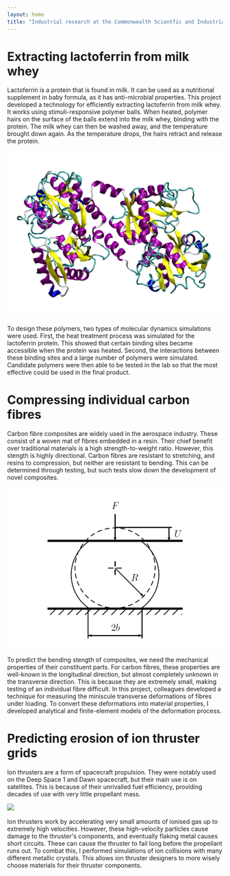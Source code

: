 ```yaml
---
layout: home
title: "Industrial research at the Commonwealth Scientfic and Industrial Research Organisation"
---
```


# Extracting lactoferrin from milk whey

Lactoferrin is a protein that is found in milk. It can be used as a nutritional supplement in baby formula, as it has anti-microbial properties. This project developed a technology for efficiently extracting lactoferrin from milk whey. It works using stimuli-responsive polymer balls. When heated, polymer hairs on the surface of the balls extend into the milk whey, binding with the protein. The milk whey can then be washed away, and the temperature brought down again. As the temperature drops, the hairs retract and release the protein.

![](assets/images/BLf_protein.png)

To design these polymers, two types of molecular dynamics simulations were used. First, the heat treatment process was simulated for the lactoferrin protein. This showed that certain binding sites became accessible when the protein was heated. Second, the interactions between these binding sites and a large number of polymers were simulated. Candidate polymers were then able to be tested in the lab so that the most effective could be used in the final product.

# Compressing individual carbon fibres

Carbon fibre composites are widely used in the aerospace industry. These consist of a woven mat of fibres embedded in a resin. Their chief benefit over traditional materials is a high strength-to-weight ratio. However, this stength is highly directional. Carbon fibres are resistant to stretching, and resins to compression, but neither are resistant to bending. This can be determined through testing, but such tests slow down the development of novel composites.

![](assets/images/fibre_diagram.png)

To predict the bending stength of composites, we need the mechanical properties of their constituent parts. For carbon fibres, these properties are well-known in the longitudinal direction, but almost completely unknown in the transverse direction. This is because they are extremely small, making testing of an individual fibre difficult. In this project, colleagues developed a technique for measuring the miniscule transverse deformations of fibres under loading. To convert these deformations into material properties, I developed analytical and finite-element models of the deformation process.

# Predicting erosion of ion thruster grids

Ion thrusters are a form of spacecraft propulsion. They were notably used on the Deep Space 1 and Dawn spacecraft, but their main use is on satellites. This is because of their unrivalled fuel efficiency, providing decades of use with very little propellant mass.

![](assets/images/ion_thruster_sputtering.gif)

Ion thrusters work by accelerating very small amounts of ionised gas up to extremely high velocities. However, these high-velocity particles cause damage to the thruster's components, and eventually flaking metal causes short circuits. These can cause the thruster to fail long before the propellant runs out. To combat this, I performed simulations of ion collisions with many different metallic crystals. This allows ion thruster designers to more wisely choose materials for their thruster components.
